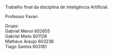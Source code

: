 Trabalho final da disciplina de Inteligência Artificial.

Professor Favan

Grupo: <br> Gabriel Menoi 602655 <br> Gabriel Mielo 601128 <br> Matheus Araujo 603236 <br> Tiago Santos 603181
